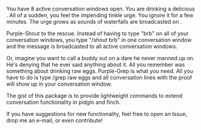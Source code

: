 You have 8 active conversation windows open. You are drinking a delicious <insert beverage of choice here>. All of a sudden, you feel the impending tinkle urge. You ignore it for a few minutes. The urge grows as sounds of waterfalls are broadcasted on <insert sound medium here>.

Purple-Shout to the rescue. Instead of having to type "brb" on all of your conversation windows, you type "/shout brb" in one conversation window and the message is broadcasted to all active conversation windows.

Or, imagine you want to call a buddy out on a dare he never manned up on. He's denying that he ever said anything about it. All you remember was something about drinking raw eggs. Purple-Grep is what you need. All you have to do is type /grep raw eggs and all conversation lines with the proof will show up in your conversation window.

The gist of this package is to provide lightweight commands to extend conversation functionality in pidgin and finch.

If you have suggestions for new functionality, feel free to open an Issue, drop me an e-mail, or even contribute!